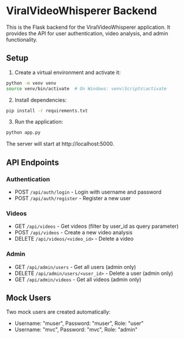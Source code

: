 
# ViralVideoWhisperer Backend

This is the Flask backend for the ViralVideoWhisperer application. It provides the API for user authentication, video analysis, and admin functionality.

## Setup

1. Create a virtual environment and activate it:
```bash
python -m venv venv
source venv/bin/activate  # On Windows: venv\Scripts\activate
```

2. Install dependencies:
```bash
pip install -r requirements.txt
```

3. Run the application:
```bash
python app.py
```

The server will start at http://localhost:5000.

## API Endpoints

### Authentication
- POST `/api/auth/login` - Login with username and password
- POST `/api/auth/register` - Register a new user

### Videos
- GET `/api/videos` - Get videos (filter by user_id as query parameter)
- POST `/api/videos` - Create a new video analysis
- DELETE `/api/videos/<video_id>` - Delete a video

### Admin
- GET `/api/admin/users` - Get all users (admin only)
- DELETE `/api/admin/users/<user_id>` - Delete a user (admin only)
- GET `/api/admin/videos` - Get all videos (admin only)

## Mock Users

Two mock users are created automatically:
- Username: "muser", Password: "muser", Role: "user"
- Username: "mvc", Password: "mvc", Role: "admin"
